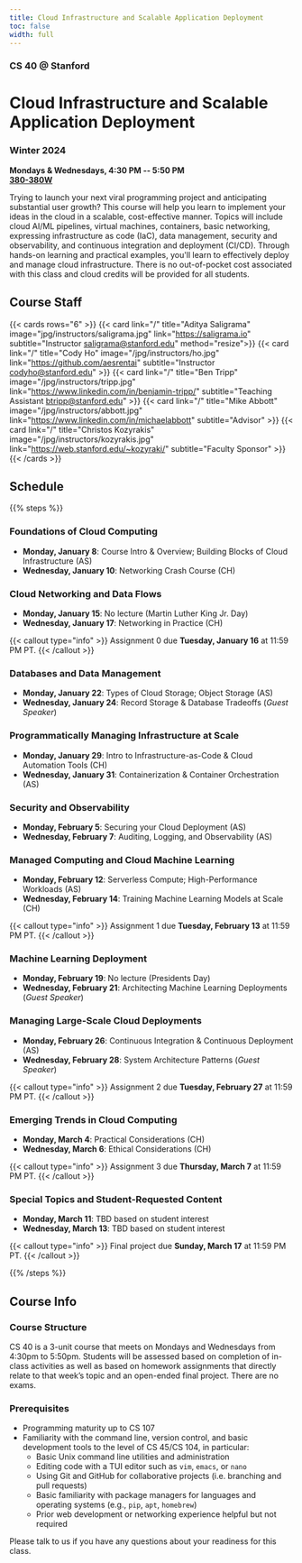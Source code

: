 ```yaml
---
title: Cloud Infrastructure and Scalable Application Deployment
toc: false
width: full
---
```


### CS 40 @ Stanford

# Cloud Infrastructure and Scalable Application Deployment

### Winter 2024

**Mondays & Wednesdays, 4:30 PM -- 5:50 PM** \
**[380-380W](https://campus-map.stanford.edu/?srch=380-380W)**

Trying to launch your next viral programming project and anticipating substantial user growth? This course will help you learn to implement your ideas in the cloud in a scalable, cost-effective manner. Topics will include cloud AI/ML pipelines, virtual machines, containers, basic networking, expressing infrastructure as code (IaC), data management, security and observability, and continuous integration and deployment (CI/CD). Through hands-on learning and practical examples, you'll learn to effectively deploy and manage cloud infrastructure. There is no out-of-pocket cost associated with this class and cloud credits will be provided for all students.

## Course Staff

{{< cards rows="6" >}}
  {{< card link="/" title="Aditya Saligrama" image="jpg/instructors/saligrama.jpg" link="https://saligrama.io" subtitle="Instructor&#10;saligrama@stanford.edu" method="resize">}}
  {{< card link="/" title="Cody Ho" image="/jpg/instructors/ho.jpg" link="https://github.com/aesrentai" subtitle="Instructor&#10;codyho@stanford.edu" >}}
  {{< card link="/" title="Ben Tripp" image="/jpg/instructors/tripp.jpg" link="https://www.linkedin.com/in/benjamin-tripp/" subtitle="Teaching Assistant&#10;btripp@stanford.edu" >}}
  {{< card link="/" title="Mike Abbott" image="/jpg/instructors/abbott.jpg" link="https://www.linkedin.com/in/michaelabbott" subtitle="Advisor" >}}
  {{< card link="/" title="Christos Kozyrakis" image="/jpg/instructors/kozyrakis.jpg" link="https://web.stanford.edu/~kozyraki/" subtitle="Faculty Sponsor" >}}
{{< /cards >}}

## Schedule

{{% steps %}}

### Foundations of Cloud Computing

* **Monday, January 8**: Course Intro & Overview; Building Blocks of Cloud Infrastructure (AS)
* **Wednesday, January 10**: Networking Crash Course (CH)

### Cloud Networking and Data Flows

* **Monday, January 15**: No lecture (Martin Luther King Jr. Day)
* **Wednesday, January 17**: Networking in Practice (CH)

{{< callout type="info" >}}
  Assignment 0 due **Tuesday, January 16** at 11:59 PM PT.
{{< /callout >}}

### Databases and Data Management 

* **Monday, January 22**: Types of Cloud Storage; Object Storage (AS)
* **Wednesday, January 24**: Record Storage & Database Tradeoffs (*Guest Speaker*)

### Programmatically Managing Infrastructure at Scale

* **Monday, January 29**: Intro to Infrastructure-as-Code & Cloud Automation Tools (CH)
* **Wednesday, January 31**: Containerization & Container Orchestration (AS)

### Security and Observability

* **Monday, February 5**: Securing your Cloud Deployment (AS)
* **Wednesday, February 7**: Auditing, Logging, and Observability (AS)

### Managed Computing and Cloud Machine Learning

* **Monday, February 12**: Serverless Compute; High-Performance Workloads (AS)
* **Wednesday, February 14**: Training Machine Learning Models at Scale (CH)

{{< callout type="info" >}}
  Assignment 1 due **Tuesday, February 13** at 11:59 PM PT.
{{< /callout >}}

### Machine Learning Deployment

* **Monday, February 19**: No lecture (Presidents Day)
* **Wednesday, February 21**: Architecting Machine Learning Deployments (*Guest Speaker*)

### Managing Large-Scale Cloud Deployments

* **Monday, February 26**: Continuous Integration & Continuous Deployment (AS)
* **Wednesday, February 28**: System Architecture Patterns (*Guest Speaker*)

{{< callout type="info" >}}
  Assignment 2 due **Tuesday, February 27** at 11:59 PM PT.
{{< /callout >}}

### Emerging Trends in Cloud Computing

* **Monday, March 4**: Practical Considerations (CH)
* **Wednesday, March 6**: Ethical Considerations (CH)

{{< callout type="info" >}}
  Assignment 3 due **Thursday, March 7** at 11:59 PM PT.
{{< /callout >}}

### Special Topics and Student-Requested Content

* **Monday, March 11**: TBD based on student interest
* **Wednesday, March 13**: TBD based on student interest

{{< callout type="info" >}}
  Final project due **Sunday, March 17** at 11:59 PM PT.
{{< /callout >}}

{{% /steps %}}

## Course Info

### Course Structure

CS 40 is a 3-unit course that meets on Mondays and Wednesdays from 4:30pm to 5:50pm. Students will be assessed based on completion of in-class activities as well as based on homework assignments that directly relate to that week’s topic and an open-ended final project. There are no exams.

### Prerequisites

* Programming maturity up to CS 107
* Familiarity with the command line, version control, and basic development tools to the level of CS 45/CS 104, in particular:
  - Basic Unix command line utilities and administration
  - Editing code with a TUI editor such as `vim`, `emacs`, or `nano`
  - Using Git and GitHub for collaborative projects (i.e. branching and pull requests)
  - Basic familiarity with package managers for languages and operating systems (e.g., `pip`, `apt`, `homebrew`)
  - Prior web development or networking experience helpful but not required

Please talk to us if you have any questions about your readiness for this class.
